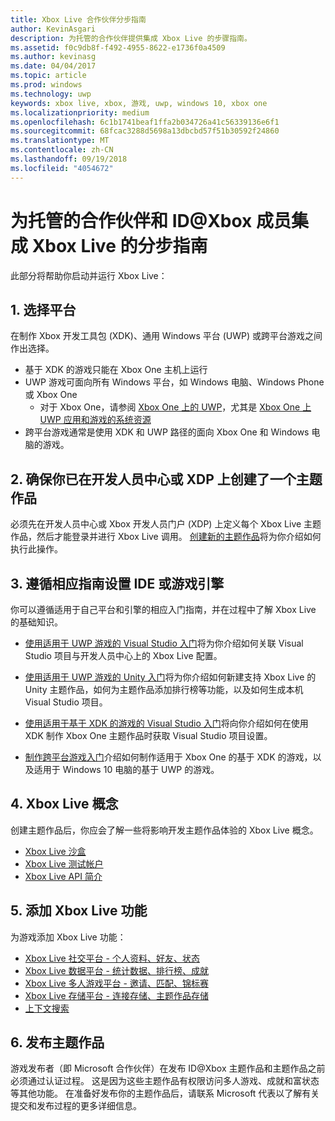 ```yaml
---
title: Xbox Live 合作伙伴分步指南
author: KevinAsgari
description: 为托管的合作伙伴提供集成 Xbox Live 的步骤指南。
ms.assetid: f0c9db8f-f492-4955-8622-e1736f0a4509
ms.author: kevinasg
ms.date: 04/04/2017
ms.topic: article
ms.prod: windows
ms.technology: uwp
keywords: xbox live, xbox, 游戏, uwp, windows 10, xbox one
ms.localizationpriority: medium
ms.openlocfilehash: 6c1b1741beaf1ffa2b034726a41c56339136e6f1
ms.sourcegitcommit: 68fcac3288d5698a13dbcbd57f51b30592f24860
ms.translationtype: MT
ms.contentlocale: zh-CN
ms.lasthandoff: 09/19/2018
ms.locfileid: "4054672"
---
```

# <a name="step-by-step-guide-to-integrate-xbox-live-for-managed-partners-and-idxbox-members"></a>为托管的合作伙伴和 ID@Xbox 成员集成 Xbox Live 的分步指南

此部分将帮助你启动并运行 Xbox Live：

## <a name="1-choose-a-platform"></a>1. 选择平台
在制作 Xbox 开发工具包 (XDK)、通用 Windows 平台 (UWP) 或跨平台游戏之间作出选择。

- 基于 XDK 的游戏只能在 Xbox One 主机上运行
- UWP 游戏可面向所有 Windows 平台，如 Windows 电脑、Windows Phone 或 Xbox One
  - 对于 Xbox One，请参阅 [Xbox One 上的 UWP](https://msdn.microsoft.com/en-us/windows/uwp/xbox-apps/index)，尤其是 [Xbox One 上 UWP 应用和游戏的系统资源](https://msdn.microsoft.com/en-us/windows/uwp/xbox-apps/system-resource-allocation)
- 跨平台游戏通常是使用 XDK 和 UWP 路径的面向 Xbox One 和 Windows 电脑的游戏。

## <a name="2-ensure-you-have-a-title-created-on-dev-center-or-xdp"></a>2. 确保你已在开发人员中心或 XDP 上创建了一个主题作品
必须先在开发人员中心或 Xbox 开发人员门户 (XDP) 上定义每个 Xbox Live 主题作品，然后才能登录并进行 Xbox Live 调用。  [创建新的主题作品](create-a-new-title.md)将为你介绍如何执行此操作。

## <a name="3-follow-the-appropriate-guide-to-setup-your-ide-or-game-engine"></a>3. 遵循相应指南设置 IDE 或游戏引擎
你可以遵循适用于自己平台和引擎的相应入门指南，并在过程中了解 Xbox Live 的基础知识。

* [使用适用于 UWP 游戏的 Visual Studio 入门](get-started-with-visual-studio-and-uwp.md)将为你介绍如何关联 Visual Studio 项目与开发人员中心上的 Xbox Live 配置。

* [使用适用于 UWP 游戏的 Unity 入门](partner-add-xbox-live-to-unity-uwp.md)将为你介绍如何新建支持 Xbox Live 的 Unity 主题作品，如何为主题作品添加排行榜等功能，以及如何生成本机 Visual Studio 项目。

* [使用适用于基于 XDK 的游戏的 Visual Studio 入门](xdk-developers.md)将向你介绍如何在使用 XDK 制作 Xbox One 主题作品时获取 Visual Studio 项目设置。

* [制作跨平台游戏入门](get-started-with-cross-play-games.md)介绍如何制作适用于 Xbox One 的基于 XDK 的游戏，以及适用于 Windows 10 电脑的基于 UWP 的游戏。

## <a name="4-xbox-live-concepts"></a>4. Xbox Live 概念
创建主题作品后，你应会了解一些将影响开发主题作品体验的 Xbox Live 概念。

- [Xbox Live 沙盒](../xbox-live-sandboxes.md)
- [Xbox Live 测试帐户](../xbox-live-test-accounts.md)
- [Xbox Live API 简介](../introduction-to-xbox-live-apis.md)

## <a name="5-add-xbox-live-features"></a>5. 添加 Xbox Live 功能

为游戏添加 Xbox Live 功能：

- [Xbox Live 社交平台 - 个人资料、好友、状态](../social-platform/social-platform.md)
- [Xbox Live 数据平台 - 统计数据、排行榜、成就](../data-platform/data-platform.md)
- [Xbox Live 多人游戏平台 - 邀请、匹配、锦标赛](../multiplayer/multiplayer-intro.md)
- [Xbox Live 存储平台 - 连接存储、主题作品存储](../storage-platform/storage-platform.md)
- [上下文搜索](../contextual-search/introduction-to-contextual-search.md)

## <a name="6-release-your-title"></a>6. 发布主题作品

游戏发布者（即 Microsoft 合作伙伴）在发布 ID@Xbox 主题作品和主题作品之前必须通过认证过程。  这是因为这些主题作品有权限访问多人游戏、成就和富状态等其他功能。  在准备好发布你的主题作品后，请联系 Microsoft 代表以了解有关提交和发布过程的更多详细信息。
